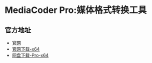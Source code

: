# MediaCoder Pro:媒体格式转换工具
## 官方地址
- [官网](https://www.mediacoderhq.com/)
- [官网下载-x64](http://mediatronic.com.au/download/files/MediaCoder-x64-0.8.65.exe)
- [网盘下载-Pro-x64](https://pzjpzjpzj.lanzoum.com/iQYGs327a72h)